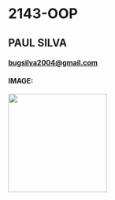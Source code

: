 # 2143-OOP
## PAUL SILVA
#### <ins>bugsilva2004@gmail.com</ins>
#### IMAGE:
<img src="https://imgbox.com/1RjVFsgM" width="200">
